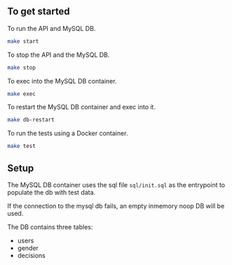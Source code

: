 


## To get started
To run the API and MySQL DB.
```sh
make start
```

To stop the API and the MySQL DB.
```sh
make stop
```

To exec into the MySQL DB container.
```sh
make exec
```

To restart the MySQL DB container and exec into it.
```sh
make db-restart
```

To run the tests using a Docker container.
```sh
make test
```


## Setup
The MySQL DB container uses the sql file `sql/init.sql` as the entrypoint to populate the db with test data.

If the connection to the mysql db fails, an empty inmemory noop DB will be used.

The DB contains three tables:
- users
- gender
- decisions
